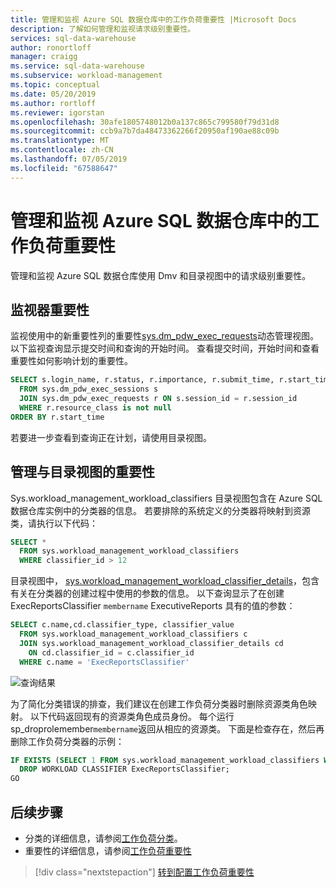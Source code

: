 ```yaml
---
title: 管理和监视 Azure SQL 数据仓库中的工作负荷重要性 |Microsoft Docs
description: 了解如何管理和监视请求级别重要性。
services: sql-data-warehouse
author: ronortloff
manager: craigg
ms.service: sql-data-warehouse
ms.subservice: workload-management
ms.topic: conceptual
ms.date: 05/20/2019
ms.author: rortloff
ms.reviewer: igorstan
ms.openlocfilehash: 30afe1805748012b0a137c865c799580f79d31d8
ms.sourcegitcommit: ccb9a7b7da48473362266f20950af190ae88c09b
ms.translationtype: MT
ms.contentlocale: zh-CN
ms.lasthandoff: 07/05/2019
ms.locfileid: "67588647"
---
```

# <a name="manage-and-monitor-workload-importance-in-azure-sql-data-warehouse"></a>管理和监视 Azure SQL 数据仓库中的工作负荷重要性

管理和监视 Azure SQL 数据仓库使用 Dmv 和目录视图中的请求级别重要性。

## <a name="monitor-importance"></a>监视器重要性

监视使用中的新重要性列的重要性[sys.dm_pdw_exec_requests](/sql/relational-databases/system-dynamic-management-views/sys-dm-pdw-exec-requests-transact-sql?view=azure-sqldw-latest)动态管理视图。
以下监视查询显示提交时间和查询的开始时间。 查看提交时间，开始时间和查看重要性如何影响计划的重要性。

```sql
SELECT s.login_name, r.status, r.importance, r.submit_time, r.start_time
  FROM sys.dm_pdw_exec_sessions s
  JOIN sys.dm_pdw_exec_requests r ON s.session_id = r.session_id
  WHERE r.resource_class is not null
ORDER BY r.start_time
```

若要进一步查看到查询正在计划，请使用目录视图。

## <a name="manage-importance-with-catalog-views"></a>管理与目录视图的重要性

Sys.workload_management_workload_classifiers 目录视图包含在 Azure SQL 数据仓库实例中的分类器的信息。 若要排除的系统定义的分类器将映射到资源类，请执行以下代码：

```sql
SELECT *
  FROM sys.workload_management_workload_classifiers
  WHERE classifier_id > 12
```

目录视图中， [sys.workload_management_workload_classifier_details](/sql/relational-databases/system-catalog-views/sys-workload-management-workload-classifier-details-transact-sql?view=azure-sqldw-latest)，包含有关在分类器的创建过程中使用的参数的信息。  以下查询显示了在创建 ExecReportsClassifier ```membername``` ExecutiveReports 具有的值的参数：

```sql
SELECT c.name,cd.classifier_type, classifier_value
  FROM sys.workload_management_workload_classifiers c
  JOIN sys.workload_management_workload_classifier_details cd
    ON cd.classifier_id = c.classifier_id
  WHERE c.name = 'ExecReportsClassifier'
```

![查询结果](./media/sql-data-warehouse-how-to-manage-and-monitor-workload-importance/wlm-query-results.png)

为了简化分类错误的排查，我们建议在创建工作负荷分类器时删除资源类角色映射。 以下代码返回现有的资源类角色成员身份。 每个运行 sp_droprolemember```membername```返回从相应的资源类。
下面是检查存在，然后再删除工作负荷分类器的示例：

```sql
IF EXISTS (SELECT 1 FROM sys.workload_management_workload_classifiers WHERE name = 'ExecReportsClassifier')
  DROP WORKLOAD CLASSIFIER ExecReportsClassifier;
GO
```

## <a name="next-steps"></a>后续步骤
- 分类的详细信息，请参阅[工作负荷分类](sql-data-warehouse-workload-classification.md)。
- 重要性的详细信息，请参阅[工作负荷重要性](sql-data-warehouse-workload-importance.md)

> [!div class="nextstepaction"]
> [转到配置工作负荷重要性](sql-data-warehouse-how-to-configure-workload-importance.md)
